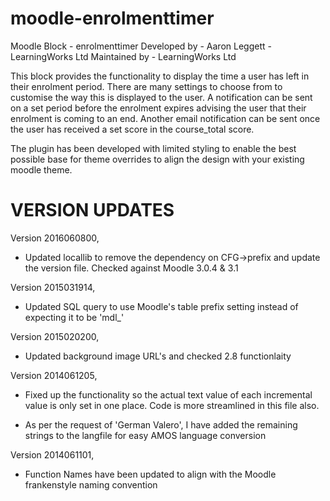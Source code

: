 moodle-enrolmenttimer
=====================

Moodle Block - enrolmenttimer
Developed by - Aaron Leggett - LearningWorks Ltd
Maintained by - LearningWorks Ltd

This block provides the functionality to display the time a user has left in their enrolment period.
There are many settings to choose from to customise the way this is displayed to the user.
A notification can be sent on a set period before the enrolment expires advising the user that their enrolment is coming to an end.
Another email notification can be sent once the user has received a set score in the course_total score.

The plugin has been developed with limited styling to enable the best possible base for theme overrides to align the design with your existing moodle theme.


VERSION UPDATES
===============
Version 2016060800,
- Updated locallib to remove the dependency on CFG->prefix and update the version file. Checked against Moodle 3.0.4 & 3.1

Version 2015031914,
- Updated SQL query to use Moodle's table prefix setting instead of expecting it to be 'mdl_'

Version 2015020200,
- Updated background image URL's and checked 2.8 functionlaity

Version 2014061205,
- Fixed up the functionality so the actual text value of each incremental
value is only set in one place. Code is more streamlined in this file
also.

- As per the request of 'German Valero', I have added the remaining
strings to the langfile for easy AMOS language conversion

Version 2014061101,
- Function Names have been updated to align with the Moodle frankenstyle naming convention